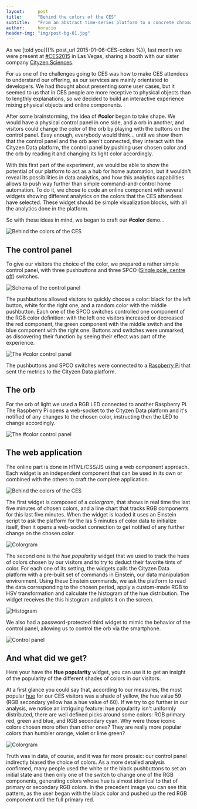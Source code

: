 ```yaml
---
layout:     post
title:      "Behind the colors of the CES"
subtitle:   "From an abstract time-series platform to a concrete chromatic experience"
author:     horacio
header-img: "img/post-bg-01.jpg"
---
```



<script src="http://www.cityzendata.com/colors/webcomponentsjs/webcomponents.js"></script>
<link   rel="import" href="http://www.cityzendata.com/colors/polymer/polymer.html">
<link href='http://fonts.googleapis.com/css?family=Comfortaa' rel='stylesheet' type='text/css'>
<link rel="import" href="http://www.cityzendata.com/colors/czd-colorhistogram/czd-colorhistogram.html">
<link rel="import" href="http://www.cityzendata.com/colors/czd-colormonitor/czd-colormonitor.html">

As we [told you]({% post_url 2015-01-06-CES-colors %}), last month we were present at <a href="http://www.cesweb.org/">#CES2015</a> in Las Vegas, sharing a booth with our sister company [Cityzen Sciences](http://www.cityzensciences.fr/).

For us one of the challenges going to CES was how to make CES attendees to understand our offering, as our services are mainly orientated to developers.
We had thought about presenting some user cases, but it seemed to us that in CES people are more receptive to physical objects than to lengthly explanations, so we decided to build an interactive experience mixing physical objects and online components. 

After some brainstorming, the idea of **#color** began to take shape. We would have a physical control panel in one side, and a orb in another, and visitors could change the color of the orb by playing with the buttons on the control panel. Easy enough, everybody would think... until we show them that the control panel and the orb aren't connected, they interact with the Cityzen Data platform, the control panel by pushing user chosen color and the orb by reading it and changing its light color accordingly.

With this first part of the experiment, we would be able to show the potential of our platform to act as a hub for home automation, but it wouldn't reveal its possibilities in data analytics, and how this analytics capabilities allows to push way further than simple command-and-control home automation. To do it, we chose to code an online component with several widgets showing different analytics on the colors that the CES attendees have selected. These widget should be simple visualization blocks, with all the analytics done in the platform.

So with these ideas in mind, we began to craft our **#color** demo...

<div class="image"><img src="{{ site.url }}/img/behind-CES-colors-00.jpg"  alt="Behind the colors of the CES"></div>

## The control panel ##

To give our visitors the choice of the color, we prepared a rather simple control panel, with three pushbuttons and three SPCO ([Single pole, centre off](http://technologymash.blogspot.fr/2010/10/switch-basics.html)) switches. 

<div class="image small"><img src="{{ site.url }}/img/behind-CES-colors-02.jpg"  alt="Schema of the control panel"></div>

The pushbuttons allowed visitors to quickly choose a color: black for the left button, white for the right one, and a random color with the middle pushbutton. Each one of the SPCO switches controlled one component of the RGB color definition: with the left one visitors increased or decreased the red component, the green component with the middle switch and the blue component with the right one. Buttons and switches were unmarked, as discovering their function by seeing their effect was part of the experience.

<div class="image"><img src="{{ site.url }}/img/behind-CES-colors-04.jpg"  alt="The #color control panel"></div>

The pushbuttons and SPCO switches  were connected to a [Raspberry Pi](http://www.raspberrypi.org/) that sent the metrics to the Cityzen Data platform.

## The orb ##

For the orb of light we used a RGB LED connected to another Raspberry Pi. The Raspberry Pi opens a web-socket to the Cityzen Data platform and it's notified of any changes to the chosen color, instructing then the LED to change accordingly.

<div class="image"><img src="{{ site.url }}/img/behind-CES-colors-05.jpg"  alt="The #color control panel"></div>

## The web application ##

The online part is done in HTML/CSS/JS using a web component approach. Each widget is an independent component that can be used in its own or combined with the others to craft the complete application.

<div class="image"><img src="{{ site.url }}/img/behind-CES-colors-01.jpg"  alt="Behind the colors of the CES"></div>


The first widget is composed of a *colorgram*, that shows in real time the last five minutes of chosen colors, and a line chart that tracks RGB components for this last five minutes. When the widget is loaded it uses an Einstein script to ask the platform for the las 5 minutes of color data to initialize itself, then it opens a web-socket connection to get notified of any further change on the chosen color.

<div class="image small"><img src="{{ site.url }}/img/behind-CES-colors-06.jpg"  alt="Colorgram"></div>

The second one is the *hue popularity* widget that we used to track the hues of colors chosen by our visitors and to try to deduct their favorite tints of color. For each one of its setting, the widgets calls the Cityzen Data platform with a pre-built set of commands in Einstein, our data manipulation environment. Using these Einstein commands, we ask the platform to read the data corresponding to the chosen  period, apply a custom-made RGB to HSV transformation and calculate the histogram of the hue distribution. The widget receives the this histogram and plots it on the screen. 

<div class="image small"><img src="{{ site.url }}/img/behind-CES-colors-07.jpg"  alt="Histogram"></div>

We also had a password-protected third widget to mimic the behavior of the control panel, allowing us to control the orb via the smartphone.

<div class="image small"><img src="{{ site.url }}/img/behind-CES-colors-08.jpg"  alt="Control panel"></div>



## And what did we get? ##

Here your have the **Hue popularity** widget, you can use it to get an insight of the popularity of the different shades of colors in our visitors. 

<div class="flex">
  <czd-colorhistogram></czd-colorhistogram>
</div>

At a first glance you could say that, according to our measures, the most popular [hue](http://en.wikipedia.org/wiki/Hue) for our CES visitors was a shade of yellow, the hue value 59 (RGB secondary yellow has a hue value of 60). If we try to go further in our analysis, we notice an intriguing feature: hue popularity isn't uniformly distributed, there are well defined picks around some colors: RGB primary red, green and blue, and RGB secondary cyan. Why were those iconic colors chosen more often than other ones? They are really more popular colors than humbler orange, violet or lime green?

<div class="image small"><img src="{{ site.url }}/img/behind-CES-colors-03.jpg"  alt="Colorgram"></div>

Truth was in data, of course, and it was far more prosaic: our control panel indirectly biased the choice of colors. As a more detailed analysis confirmed, many people used the white or the black pushbuttons to set an initial state and then only one of the switch to change one of the RGB components, generating colors whose hue is almost identical to that of primary or secondary RGB colors. In the precedent image you can see this pattern, as the user began with the black color and pushed up the red RGB component until the full primary red.


